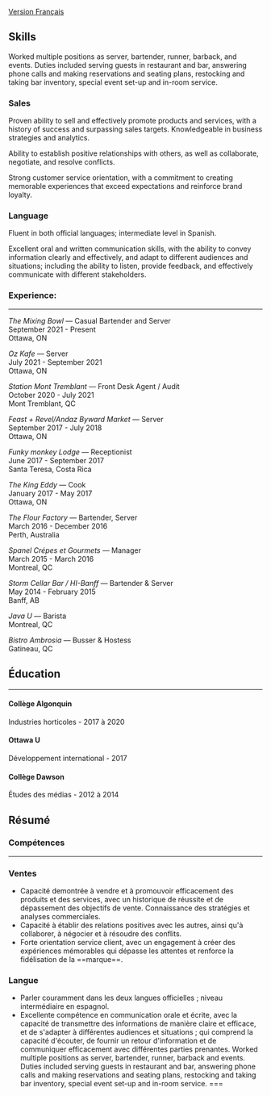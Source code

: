 [Version Français](##Résumé)

## Skills  

Worked multiple positions as server, bartender, runner, barback, and events. Duties included serving guests in restaurant and bar, answering phone calls and making reservations and seating plans, restocking and taking bar inventory, special event set-up and in-room service.

### Sales

Proven ability to sell and effectively promote products and services, with a history of success and surpassing sales targets. Knowledgeable in business strategies and analytics.

Ability to establish positive relationships with others, as well as collaborate, negotiate, and resolve conflicts.

Strong customer service orientation, with a commitment to creating memorable experiences that exceed expectations and reinforce brand loyalty.

### Language

Fluent in both official languages; intermediate level in Spanish.

Excellent oral and written communication skills, with the ability to convey information clearly and effectively, and adapt to different audiences and situations; including the ability to listen, provide feedback, and effectively communicate with different stakeholders. 

### Experience:  
--- 
*The Mixing Bowl* — Casual Bartender and Server  
September 2021 - Present  
Ottawa, ON  

*Oz Kafe* — Server  
July 2021 - September 2021  
Ottawa, ON   

*Station Mont Tremblant* — Front Desk Agent / Audit  
October 2020 - July 2021  
Mont Tremblant, QC  

*Feast + Revel/Andaz Byward Market* — Server    
September 2017 - July 2018  
Ottawa, ON  

*Funky monkey Lodge* — Receptionist  
June 2017 - September 2017  
Santa Teresa, Costa Rica  

*The King Eddy* — Cook  
January 2017 - May 2017  
Ottawa, ON  

*The Flour Factory* — Bartender, Server  
March 2016 - December 2016  
Perth, Australia  

*Spanel Crépes et Gourmets* — Manager  
March 2015 - March 2016  
Montreal, QC  

*Storm Cellar Bar / HI-Banff* — Bartender & Server  
May 2014 - February 2015   
Banff, AB  

*Java U* — Barista   
Montreal, QC  
 
*Bistro Ambrosia* — Busser & Hostess  
Gatineau, QC  

## Éducation  
---
#### Collège Algonquin  
Industries horticoles - 2017 à 2020  

#### Ottawa U   
Développement international - 2017  

#### Collège Dawson  
Études des médias - 2012 à 2014  


## Résumé

### Compétences
---
### Ventes
- Capacité demontrée à vendre et à promouvoir efficacement des produits et des services, avec un historique de réussite et de dépassement des objectifs de vente. Connaissance des stratégies et analyses commerciales. 
- Capacité à établir des relations positives avec les autres, ainsi qu'à collaborer, à négocier et à résoudre des conflits.
- Forte orientation service client, avec un engagement à créer des expériences mémorables qui dépasse les attentes et renforce la fidélisation de la ==marque==. 

### Langue
- Parler couramment dans les deux langues officielles ; niveau intermédiaire en espagnol.
- Excellente compétence en communication orale et écrite, avec la capacité de transmettre des informations de manière claire et efficace, et de s'adapter à différentes audiences et situations ; qui comprend la capacité d'écouter, de fournir un retour d'information et de communiquer efficacement avec différentes parties prenantes.
Worked multiple positions as server, bartender, runner, barback and events.
Duties included serving guests in restaurant and bar, answering phone calls and
making reservations and seating plans, restocking and taking bar inventory,
special event set-up and in-room service.
===
